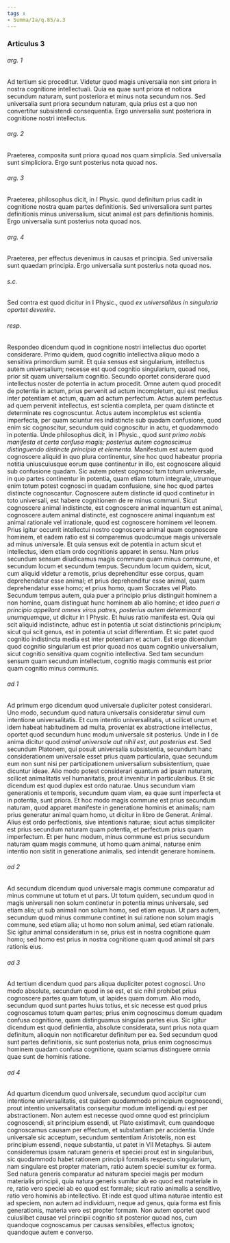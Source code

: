 ```yaml
---
tags : 
- Summa/Ia/q.85/a.3
---
```


### Articulus 3

###### arg. 1
Ad tertium sic proceditur. Videtur quod magis universalia non sint priora in nostra cognitione intellectuali. Quia ea quae sunt priora et notiora secundum naturam, sunt posteriora et minus nota secundum nos. Sed universalia sunt priora secundum naturam, quia prius est a quo non convertitur subsistendi consequentia. Ergo universalia sunt posteriora in cognitione nostri intellectus.

###### arg. 2
Praeterea, composita sunt priora quoad nos quam simplicia. Sed universalia sunt simpliciora. Ergo sunt posterius nota quoad nos.

###### arg. 3
Praeterea, philosophus dicit, in I Physic. quod definitum prius cadit in cognitione nostra quam partes definitionis. Sed universaliora sunt partes definitionis minus universalium, sicut animal est pars definitionis hominis. Ergo universalia sunt posterius nota quoad nos.

###### arg. 4
Praeterea, per effectus devenimus in causas et principia. Sed universalia sunt quaedam principia. Ergo universalia sunt posterius nota quoad nos.

###### s.c.
Sed contra est quod dicitur in I Physic., quod *ex universalibus in singularia oportet devenire*.

###### resp.
Respondeo dicendum quod in cognitione nostri intellectus duo oportet considerare. Primo quidem, quod cognitio intellectiva aliquo modo a sensitiva primordium sumit. Et quia sensus est singularium, intellectus autem universalium; necesse est quod cognitio singularium, quoad nos, prior sit quam universalium cognitio. Secundo oportet considerare quod intellectus noster de potentia in actum procedit. Omne autem quod procedit de potentia in actum, prius pervenit ad actum incompletum, qui est medius inter potentiam et actum, quam ad actum perfectum. Actus autem perfectus ad quem pervenit intellectus, est scientia completa, per quam distincte et determinate res cognoscuntur. Actus autem incompletus est scientia imperfecta, per quam sciuntur res indistincte sub quadam confusione, quod enim sic cognoscitur, secundum quid cognoscitur in actu, et quodammodo in potentia. Unde philosophus dicit, in I Physic., quod *sunt primo nobis manifesta et certa confusa magis; posterius autem cognoscimus distinguendo distincte principia et elementa*. Manifestum est autem quod cognoscere aliquid in quo plura continentur, sine hoc quod habeatur propria notitia uniuscuiusque eorum quae continentur in illo, est cognoscere aliquid sub confusione quadam. Sic autem potest cognosci tam totum universale, in quo partes continentur in potentia, quam etiam totum integrale, utrumque enim totum potest cognosci in quadam confusione, sine hoc quod partes distincte cognoscantur. Cognoscere autem distincte id quod continetur in toto universali, est habere cognitionem de re minus communi. Sicut cognoscere animal indistincte, est cognoscere animal inquantum est animal, cognoscere autem animal distincte, est cognoscere animal inquantum est animal rationale vel irrationale, quod est cognoscere hominem vel leonem. Prius igitur occurrit intellectui nostro cognoscere animal quam cognoscere hominem, et eadem ratio est si comparemus quodcumque magis universale ad minus universale. Et quia sensus exit de potentia in actum sicut et intellectus, idem etiam ordo cognitionis apparet in sensu. Nam prius secundum sensum diiudicamus magis commune quam minus commune, et secundum locum et secundum tempus. Secundum locum quidem, sicut, cum aliquid videtur a remotis, prius deprehenditur esse corpus, quam deprehendatur esse animal; et prius deprehenditur esse animal, quam deprehendatur esse homo; et prius homo, quam Socrates vel Plato. Secundum tempus autem, quia puer a principio prius distinguit hominem a non homine, quam distinguat hunc hominem ab alio homine; et ideo *pueri a principio appellant omnes viros patres, posterius autem determinant unumquemque*, ut dicitur in I Physic. Et huius ratio manifesta est. Quia qui scit aliquid indistincte, adhuc est in potentia ut sciat distinctionis principium; sicut qui scit genus, est in potentia ut sciat differentiam. Et sic patet quod cognitio indistincta media est inter potentiam et actum. Est ergo dicendum quod cognitio singularium est prior quoad nos quam cognitio universalium, sicut cognitio sensitiva quam cognitio intellectiva. Sed tam secundum sensum quam secundum intellectum, cognitio magis communis est prior quam cognitio minus communis.

###### ad 1
Ad primum ergo dicendum quod universale dupliciter potest considerari. Uno modo, secundum quod natura universalis consideratur simul cum intentione universalitatis. Et cum intentio universalitatis, ut scilicet unum et idem habeat habitudinem ad multa, proveniat ex abstractione intellectus, oportet quod secundum hunc modum universale sit posterius. Unde in I de anima dicitur quod *animal universale aut nihil est, aut posterius est*. Sed secundum Platonem, qui posuit universalia subsistentia, secundum hanc considerationem universale esset prius quam particularia, quae secundum eum non sunt nisi per participationem universalium subsistentium, quae dicuntur ideae. Alio modo potest considerari quantum ad ipsam naturam, scilicet animalitatis vel humanitatis, prout invenitur in particularibus. Et sic dicendum est quod duplex est ordo naturae. Unus secundum viam generationis et temporis, secundum quam viam, ea quae sunt imperfecta et in potentia, sunt priora. Et hoc modo magis commune est prius secundum naturam, quod apparet manifeste in generatione hominis et animalis; nam prius generatur animal quam homo, ut dicitur in libro de Generat. Animal. Alius est ordo perfectionis, sive intentionis naturae; sicut actus simpliciter est prius secundum naturam quam potentia, et perfectum prius quam imperfectum. Et per hunc modum, minus commune est prius secundum naturam quam magis commune, ut homo quam animal, naturae enim intentio non sistit in generatione animalis, sed intendit generare hominem.

###### ad 2
Ad secundum dicendum quod universale magis commune comparatur ad minus commune ut totum et ut pars. Ut totum quidem, secundum quod in magis universali non solum continetur in potentia minus universale, sed etiam alia; ut sub animali non solum homo, sed etiam equus. Ut pars autem, secundum quod minus commune continet in sui ratione non solum magis commune, sed etiam alia; ut homo non solum animal, sed etiam rationale. Sic igitur animal consideratum in se, prius est in nostra cognitione quam homo; sed homo est prius in nostra cognitione quam quod animal sit pars rationis eius.

###### ad 3
Ad tertium dicendum quod pars aliqua dupliciter potest cognosci. Uno modo absolute, secundum quod in se est, et sic nihil prohibet prius cognoscere partes quam totum, ut lapides quam domum. Alio modo, secundum quod sunt partes huius totius, et sic necesse est quod prius cognoscamus totum quam partes; prius enim cognoscimus domum quadam confusa cognitione, quam distinguamus singulas partes eius. Sic igitur dicendum est quod definientia, absolute considerata, sunt prius nota quam definitum, alioquin non notificaretur definitum per ea. Sed secundum quod sunt partes definitionis, sic sunt posterius nota, prius enim cognoscimus hominem quadam confusa cognitione, quam sciamus distinguere omnia quae sunt de hominis ratione.

###### ad 4
Ad quartum dicendum quod universale, secundum quod accipitur cum intentione universalitatis, est quidem quodammodo principium cognoscendi, prout intentio universalitatis consequitur modum intelligendi qui est per abstractionem. Non autem est necesse quod omne quod est principium cognoscendi, sit principium essendi, ut Plato existimavit, cum quandoque cognoscamus causam per effectum, et substantiam per accidentia. Unde universale sic acceptum, secundum sententiam Aristotelis, non est principium essendi, neque substantia, ut patet in VII Metaphys. Si autem consideremus ipsam naturam generis et speciei prout est in singularibus, sic quodammodo habet rationem principii formalis respectu singularium, nam singulare est propter materiam, ratio autem speciei sumitur ex forma. Sed natura generis comparatur ad naturam speciei magis per modum materialis principii, quia natura generis sumitur ab eo quod est materiale in re, ratio vero speciei ab eo quod est formale; sicut ratio animalis a sensitivo, ratio vero hominis ab intellectivo. Et inde est quod ultima naturae intentio est ad speciem, non autem ad individuum, neque ad genus, quia forma est finis generationis, materia vero est propter formam. Non autem oportet quod cuiuslibet causae vel principii cognitio sit posterior quoad nos, cum quandoque cognoscamus per causas sensibiles, effectus ignotos; quandoque autem e converso.

